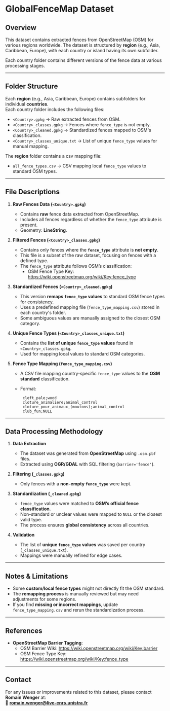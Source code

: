 # GlobalFenceMap Dataset

## Overview
This dataset contains extracted fences from OpenStreetMap (OSM) for various regions worldwide. The dataset is structured by **region** (e.g., Asia, Caribbean, Europe), with each country or island having its own subfolder.

Each country folder contains different versions of the fence data at various processing stages.

---

## Folder Structure

Each **region** (e.g., Asia, Caribbean, Europe) contains subfolders for individual **countries**.  
Each country folder includes the following files:

- `<Country>.gpkg` → Raw extracted fences from OSM.
- `<Country>_classes.gpkg` → Fences where `fence_type` is not empty.
- `<Country>_cleaned.gpkg` → Standardized fences mapped to OSM's classification.
- `<Country>_classes_unique.txt` → List of unique `fence_type` values for manual mapping.

The **region** folder contains a csv mapping file:
- `all_fence_types.csv` → CSV mapping local `fence_type` values to standard OSM types.
  
---

## File Descriptions

1. **Raw Fences Data (`<Country>.gpkg`)**
   - Contains **raw** fence data extracted from OpenStreetMap.
   - Includes all fences regardless of whether the `fence_type` attribute is present.
   - Geometry: **LineString**.

2. **Filtered Fences (`<Country>_classes.gpkg`)**
   - Contains only fences where the **`fence_type`** attribute is **not empty**.
   - This file is a subset of the raw dataset, focusing on fences with a defined type.
   - The `fence_type` attribute follows OSM’s classification:
     - OSM Fence Type Key: https://wiki.openstreetmap.org/wiki/Key:fence_type

3. **Standardized Fences (`<Country>_cleaned.gpkg`)**
   - This version **remaps `fence_type` values** to standard OSM fence types for consistency.
   - Uses a predefined mapping file (`fence_type_mapping.csv`) stored in each country's folder.
   - Some ambiguous values are manually assigned to the closest OSM category.

4. **Unique Fence Types (`<Country>_classes_unique.txt`)**
   - Contains the **list of unique `fence_type` values** found in `<Country>_classes.gpkg`.
   - Used for mapping local values to standard OSM categories.

5. **Fence Type Mapping (`fence_type_mapping.csv`)**
   - A CSV file mapping country-specific `fence_type` values to the **OSM standard** classification.
   - Format:

     ```
      cleft_pale;wood
      cloture_animaliere;animal_control
      cloture_pour_animaux_(moutons);animal_control
      club_fun;NULL
     ```

---

## Data Processing Methodology

1. **Data Extraction**
   - The dataset was generated from **OpenStreetMap** using `.osm.pbf` files.
   - Extracted using **OGR/GDAL** with SQL filtering (`barrier='fence'`).

2. **Filtering (`_classes.gpkg`)**
   - Only fences with a **non-empty `fence_type`** were kept.

3. **Standardization (`_cleaned.gpkg`)**
   - `fence_type` values were matched to **OSM’s official fence classification**.
   - Non-standard or unclear values were mapped to `NULL` or the closest valid type.
   - The process ensures **global consistency** across all countries.

4. **Validation**
   - The list of **unique `fence_type` values** was saved per country (`_classes_unique.txt`).
   - Mappings were manually refined for edge cases.

---

## Notes & Limitations
- Some **custom/local fence types** might not directly fit the OSM standard.
- The **remapping process** is manually reviewed but may need adjustments for some regions.
- If you find **missing or incorrect mappings**, update `fence_type_mapping.csv` and rerun the standardization process.

---

## References
- **OpenStreetMap Barrier Tagging**:
  - OSM Barrier Wiki: https://wiki.openstreetmap.org/wiki/Key:barrier
  - OSM Fence Type Key: https://wiki.openstreetmap.org/wiki/Key:fence_type

---

## Contact
For any issues or improvements related to this dataset, please contact **Romain Wenger** at:  
📧 **romain.wenger@live-cnrs.unistra.fr**
